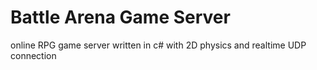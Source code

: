 # Battle Arena Game Server

online RPG game server written in c# with 2D physics and realtime UDP connection
